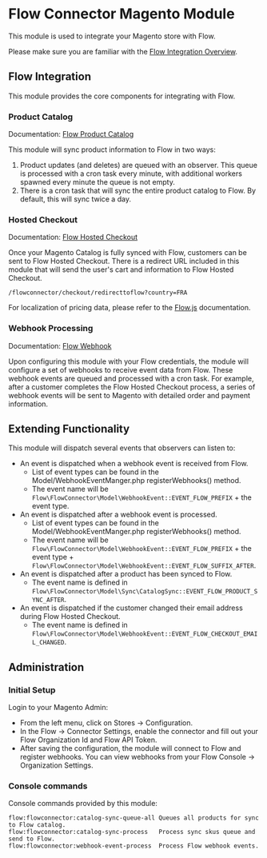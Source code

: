 # Flow Connector Magento Module

This module is used to integrate your Magento store with Flow.

Please make sure you are familiar with the [Flow Integration Overview](https://docs.flow.io/integration-overview).

## Flow Integration

This module provides the core components for integrating with Flow.

### Product Catalog

Documentation: [Flow Product Catalog](https://docs.flow.io/integration-overview#product-catalog)

This module will sync product information to Flow in two ways:

1. Product updates (and deletes) are queued with an observer. This queue is processed with a cron task every minute, with additional workers spawned every minute the queue is not empty.
2. There is a cron task that will sync the entire product catalog to Flow. By default, this will sync twice a day.

### Hosted Checkout

Documentation: [Flow Hosted Checkout](https://docs.flow.io/checkout/checkout)

Once your Magento Catalog is fully synced with Flow, customers can be sent to Flow Hosted Checkout. There is a redirect URL included in this module that will send the user's cart and information to Flow Hosted Checkout.

```
/flowconnector/checkout/redirecttoflow?country=FRA
```

For localization of pricing data, please refer to the [Flow.js](https://docs.flow.io/shopify/flow-js) documentation.

### Webhook Processing

Documentation: [Flow Webhook](https://docs.flow.io/module/webhook)

Upon configuring this module with your Flow credentials, the module will configure a set of webhooks to receive event data from Flow. These webhook events are queued and processed with a cron task. For example, after a customer completes the Flow Hosted Checkout process, a series of webhook events will be sent to Magento with detailed order and payment information.

## Extending Functionality

This module will dispatch several events that observers can listen to:

- An event is dispatched when a webhook event is received from Flow.
  - List of event types can be found in the Model/WebhookEventManger.php registerWebhooks() method.
  - The event name will be `Flow\FlowConnector\Model\WebhookEvent::EVENT_FLOW_PREFIX` + the event type.
- An event is dispatched after a webhook event is processed.
  - List of event types can be found in the Model/WebhookEventManger.php registerWebhooks() method.
  - The event name will be `Flow\FlowConnector\Model\WebhookEvent::EVENT_FLOW_PREFIX` + the event type + `Flow\FlowConnector\Model\WebhookEvent::EVENT_FLOW_SUFFIX_AFTER`.
- An event is dispatched after a product has been synced to Flow.
  - The event name is defined in `Flow\FlowConnector\Model\Sync\CatalogSync::EVENT_FLOW_PRODUCT_SYNC_AFTER`.
- An event is dispatched if the customer changed their email address during Flow Hosted Checkout.
  - The event name is defined in `Flow\FlowConnector\Model\WebhookEvent::EVENT_FLOW_CHECKOUT_EMAIL_CHANGED`.

## Administration

### Initial Setup

Login to your Magento Admin:
- From the left menu, click on Stores -> Configuration.
- In the Flow -> Connector Settings, enable the connector and fill out your Flow Organization Id and Flow API Token.
- After saving the configuration, the module will connect to Flow and register webhooks. You can view webhooks from your Flow Console -> Organization Settings.

### Console commands

Console commands provided by this module:

```
flow:flowconnector:catalog-sync-queue-all Queues all products for sync to Flow catalog.
flow:flowconnector:catalog-sync-process   Process sync skus queue and send to Flow.
flow:flowconnector:webhook-event-process  Process Flow webhook events.
```
